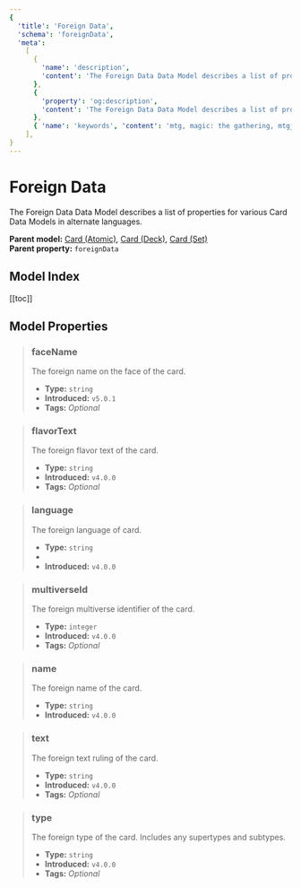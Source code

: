 ```yaml
---
{
  'title': 'Foreign Data',
  'schema': 'foreignData',
  'meta':
    [
      {
        'name': 'description',
        'content': 'The Foreign Data Data Model describes a list of properties for various Card Data Models in alternate languages.',
      },
      {
        'property': 'og:description',
        'content': 'The Foreign Data Data Model describes a list of properties for various Card Data Models in alternate languages.',
      },
      { 'name': 'keywords', 'content': 'mtg, magic: the gathering, mtgjson, json, foreigndata, foreign data' },
    ],
}
---
```


# Foreign Data

The Foreign Data Data Model describes a list of properties for various Card Data Models in alternate languages.

**Parent model:** [Card (Atomic)](/data-models/card-atomic/), [Card (Deck)](/data-models/card-deck/), [Card (Set)](/data-models/card-set/)  
**Parent property:** `foreignData`

## Model Index

<PropertyToggler/>

[[toc]]

## Model Properties

> ### faceName
>
> The foreign name on the face of the card.
>
> - **Type:** `string`
> - **Introduced:** `v5.0.1`
> - **Tags:** <i class="optional">Optional</i>

> ### flavorText
>
> The foreign flavor text of the card.
>
> - **Type:** `string`
> - **Introduced:** `v4.0.0`
> - **Tags:** <i class="optional">Optional</i>

> ### language
>
> The foreign language of card.
>
> - **Type:** `string`
> - <ExampleField type='language'/>
> - **Introduced:** `v4.0.0`

> ### multiverseId
>
> The foreign multiverse identifier of the card.
>
> - **Type:** `integer`
> - **Introduced:** `v4.0.0`
> - **Tags:** <i class="optional">Optional</i>

> ### name
>
> The foreign name of the card.
>
> - **Type:** `string`
> - **Introduced:** `v4.0.0`

> ### text
>
> The foreign text ruling of the card.
>
> - **Type:** `string`
> - **Introduced:** `v4.0.0`
> - **Tags:** <i class="optional">Optional</i>

> ### type
>
> The foreign type of the card. Includes any supertypes and subtypes.
>
> - **Type:** `string`
> - **Introduced:** `v4.0.0`
> - **Tags:** <i class="optional">Optional</i>
